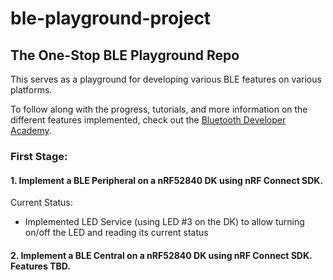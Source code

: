 # ble-playground-project

## The One-Stop BLE Playground Repo

This serves as a playground for developing various BLE features on various platforms.

To follow along with the progress, tutorials, and more information on the different features implemented, check out the [Bluetooth Developer Academy](https://novelbits.io/academy).

### First Stage:
#### 1. Implement a BLE Peripheral on a nRF52840 DK using nRF Connect SDK.

Current Status:
- Implemented LED Service (using LED #3 on the DK) to allow turning on/off the LED and reading its current status

#### 2. Implement a BLE Central on a nRF52840 DK using nRF Connect SDK. Features TBD.
